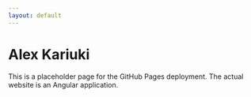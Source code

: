 ```yaml
---
layout: default
---
```


# Alex Kariuki

This is a placeholder page for the GitHub Pages deployment. The actual website is an Angular application. 